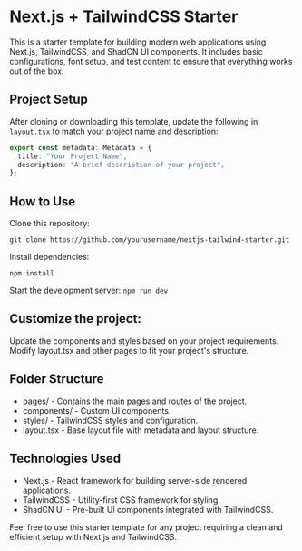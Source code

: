 # Next.js + TailwindCSS Starter

This is a starter template for building modern web applications using Next.js, TailwindCSS, and ShadCN UI components. It includes basic configurations, font setup, and test content to ensure that everything works out of the box.

## Project Setup

After cloning or downloading this template, update the following in `layout.tsx` to match your project name and description:

```typescript
export const metadata: Metadata = {
  title: "Your Project Name",
  description: "A brief description of your project",
};
```

## How to Use

Clone this repository:

`git clone https://github.com/yourusername/nextjs-tailwind-starter.git`

Install dependencies:

`npm install`

Start the development server:
`npm run dev`

## Customize the project:

Update the components and styles based on your project requirements.
Modify layout.tsx and other pages to fit your project's structure.

## Folder Structure

- pages/ - Contains the main pages and routes of the project.
- components/ - Custom UI components.
- styles/ - TailwindCSS styles and configuration.
- layout.tsx - Base layout file with metadata and layout structure.

## Technologies Used

- Next.js - React framework for building server-side rendered applications.
- TailwindCSS - Utility-first CSS framework for styling.
- ShadCN UI - Pre-built UI components integrated with TailwindCSS.

Feel free to use this starter template for any project requiring a clean and efficient setup with Next.js and TailwindCSS.
